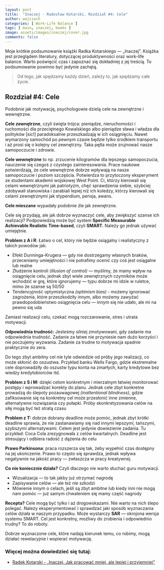 ```yaml
---
layout: post
title:  "Inaczej - Radosław Kotarski. Rozdział #4: Cele"
author: wojciech
categories: [ Work-Life Balance ]
tags: [ main, inaczej, books ]
image: assets/images/inaczej/cover.jpg
comments: false
---
```

Moje krótkie podsumowanie książki Radka Kotarskiego — „Inaczej”. Książka jest przeglądem literatury, dotyczącej
produktywności oraz work-life balance. Warto poświęcić czas i zapoznać się dokładniej z jej treścią.
To podsumowanie powinno być jedynie zachętą.

> Od tego, jak spędzamy każdy dzień, zależy to, jak spędzamy całe życie.

## Rozdział #4: Cele

Podobnie jak motywację, psychologowie dzielą cele na zewnętrzne i wewnętrzne.

**Cele zewnętrzne**, czyli święta trójca: pieniądze, nieruchomości i ruchomości dla przeciętnego Kowalskiego albo
pieniądze sława i władza dla polityków [sic!] paradoksalnie przeszkadzają w ich osiągnięciu. Nawet wymarzony samochód po
pewnym czasie będzie tylko środkiem transportu i aż prosi się o kolejny cel zewnętrzny. Taka pętla może zrujnować nasze
samopoczucie i zdrowie.

**Cele wewnętrzne** to np. zrzucenie kilogramów dla lepszego samopoczucia, nauczenie się czegoś z czystego
zainteresowania. Prace naukowe potwierdzają, że cele wewnętrzne dobrze wpływają na nasze samopoczucie i poziom
szczęścia. Potwierdza to przytoczony eksperyment ze studentami akademii wojskowej West Point. Ci, którzy kierowali się
celami wewnętrznymi jak patriotyzm, chęć sprawdzenia siebie, szybciej zdobywali stanowiska i zarabiali lepiej niż ich
koledzy, którzy kierowali się celami zewnętrznymi jak stypendium, pensja, awans.

**Cele mieszane** wypadały podobnie źle jak zewnętrzne.

Cele się przydają, ale jak dobrze wyznaczyć cele, aby zwiększyć szanse ich realizacji? Podpowiedzią może być system
**Specific Measurable Achievable Realistic Time-based**, czyli **SMART**. Należy go jednak używać umiejętnie.

**Problem z A i R**: Łatwo o cel, który nie będzie osiągalny i realistyczny z takich powodów jak:

* Efekt Dunninga-Krugera — gdy nie dostrzegamy własnych braków, przeceniamy umiejętności i nie potrafimy ocenić czy coś
  jest osiągalne lub realne
* Złudzenie kontroli _(illusion of control)_ — myślimy, że mamy wpływ na osiągnięcie celu, jednak zbyt wiele
  zewnętrznych
  czynników może wchodzić w grę, które ignorujemy — typu dobrze mi idzie w ruletce, mimo że szanse są 50/50
* Tendencyjność optymistyczna _(optimism bias)_ - możemy ignorować zagrożenia, które przeszkodziły innym, albo możemy
  zawyżać prawdopodobieństwo osiągnięcia celu — innym się nie udało, ale mi na pewno się uda

Zamiast realizacji celu, czekać mogą rozczarowanie, stres i utrata motywacji.

**Odpowiednia trudność:** Jesteśmy silniej zmotywowani, gdy zadanie ma odpowiednia trudność. Zadanie za łatwe nie
przyniesie nam dużo korzyści i nie poczujemy wyzwania. Zadanie za trudne to motywacja spadnie praktycznie do zera.

Do tego zbyt ambitny cel nie tyle odwiedzie od próby jego realizacji, co może skłonić do oszustwa. Przykład banku Wells
Fargo, gdzie ekstremalne cele doprowadziły do oszustw typu konta na zmarłych, karty kredytowe bez wiedzy kredytobiorców
itd.

**Problem z S i M:** dzięki celom konkretnym i mierzalnym łatwiej monitorować postępy i wprowadzać korekty do planu.
Jednak cele zbyt konkretne prowadzą do ślepoty pozauwagowej _(inattentional blindness)_, gdzie zafiksowanie się na
konkretny cel może przesłonić inne zmienne, alternatywne rozwiązania czy pułapki. Próby
skonkretyzowania celów na siłę mogą być też stratą czasu

**Problem z T:** dobrze dobrany deadline może pomóc, jednak zbyt krótki deadline sprawia, że nie zastanawiamy się nad
innymi lepszymi, tańszymi, szybszymi alternatywami. Celem jest jedynie dowiezienie zadania. Tu przykład: Coca Cola
zrezygnowała z celów kwartalnych. Deadline jest stresujący i odbiera radość z dążenia do celu

**Prawo Parkinsona**: praca rozszerza się tak, żeby wypełnić czas dostępny na jej ukończenie. Prawo to często się
sprawdza, jednak wpływa negatywnie na jakość pracy — zwłaszcza w pracy kreatywnej.

**Co nie koniecznie działa?** Czyli dlaczego nie warto słuchać guru motywacji.

* Wizualizacja — to tak jakby już otrzymać nagrodę
* Zapisywanie celów — ale też nie szkodzi
* Mówienie innym o celach, jeśli są zbyt ambitne lub kiedy inni nie mogą nam pomóc — już samym chwaleniem się mamy część
  nagrody

**Recepta?** Cele mogą być tylko i aż drogowskazami. Nie warto na nich ślepo polegać. Należy eksperymentować i sprawdzać
jaki sposób wyznaczania celów działa w naszym przypadku. Może wystarczy **SAR** — okrojona wersja systemu SMART. Cel
jest konkretny, możliwy do zrobienia i odpowiednio trudny? To do roboty.

Dobrze wyznaczone cele, które nadają kierunek temu, co robimy, mogą działać rewelacyjnie i wspierać motywację.

### Więcej można dowiedzieć się tutaj:

- [Radek Kotarski - „Inaczej. Jak pracować mniej, ale lepiej i przyjemniej”](https://altenberg.pl/inaczej-radek-kotarski/)






